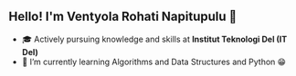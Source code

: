 ## Hello! I'm Ventyola Rohati Napitupulu 👋

<!--
**VentyolaNapitupulu/VentyolaNapitupulu** is a ✨ _special_ ✨ repository because its `README.md` (this file) appears on your GitHub profile.

Here are some ideas to get you started:

- 🔭 I’m currently working on ...
- 🌱 I’m currently learning ...
- 👯 I’m looking to collaborate on ...
- 🤔 I’m looking for help with ...
- 💬 Ask me about ...
- 📫 How to reach me: ...
- 😄 Pronouns: ...
- ⚡ Fun fact: ...
-->

- 🎓 Actively pursuing knowledge and skills at **Institut Teknologi Del (IT Del)**
- 🌱 I’m currently learning Algorithms and Data Structures and Python
😁